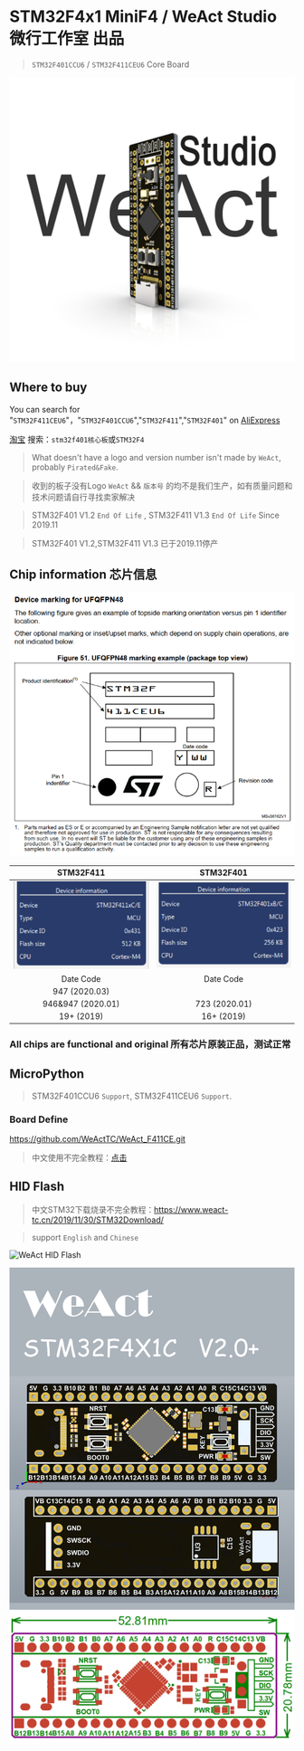 # STM32F4x1 MiniF4 / WeAct Studio 微行工作室 出品
> `STM32F401CCU6` / `STM32F411CEU6` Core Board

![](/images/STM32F4x1-V22-3D.jpg "STM32F411 Immersion Gold Board 3D View")

## Where to buy
You can search for "`STM32F411CEU6`"，"`STM32F401CCU6`","`STM32F411`","`STM32F401`" on [AliExpress](https://www.aliexpress.com/)

[淘宝](https://www.taobao.com/) 搜索：`stm32f401核心板`或`STM32F4`

> What doesn't have a logo and version number isn't made by `WeAct`, probably `Pirated&Fake`.

> 收到的板子没有Logo `WeAct` && `版本号` 的均不是我们生产，如有质量问题和技术问题请自行寻找卖家解决

> STM32F401 V1.2 `End Of Life` , STM32F411 V1.3 `End Of Life` Since 2019.11

>  STM32F401 V1.2,STM32F411 V1.3 已于2019.11停产

## Chip information 芯片信息
![STM32F411 Info](/images/DeviceMarkingUFQFPN48.png)

| STM32F411 |STM32F401|
| :--: | :--: |
|![STM32F411 Info](/images/stm32f411_dinfo.png)|![STM32F4X1 V2.0](/images/stm32f401_dinfo.png)|
|Date Code|Date Code|
|947 (2020.03)||
|946&947 (2020.01)|723 (2020.01)|
|19+ (2019)|16+ (2019)|

### All chips are functional and original 所有芯片原装正品，测试正常

## MicroPython
> STM32F401CCU6 `Support`, STM32F411CEU6 `Support`.
### Board Define
https://github.com/WeActTC/WeAct_F411CE.git
> 中文使用不完全教程：[点击](https://www.weact-tc.cn/2020/01/01/micropython/)
## HID Flash
> 中文STM32下载烧录不完全教程：https://www.weact-tc.cn/2019/11/30/STM32Download/

> support `English` and `Chinese`

![WeAct HID Flash](https://WeActTC.github.io/images/STM32/HIDFlash2.png)

![STM32F4X1 V2.0+](/images/STM32F4x1C_V20+.png "STM32F4X1 V2.0+")
![STM32F4X1 V2.0+](/images/STM32F4x1-V20+BoardShape.png "Board Shape")